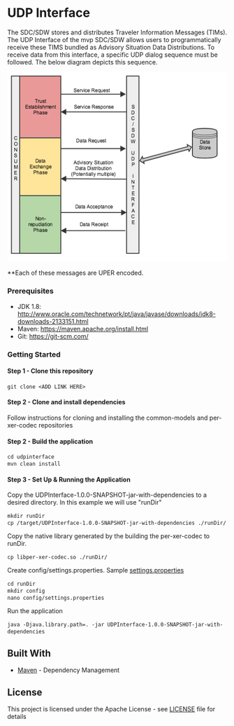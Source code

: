 # UDP Interface

The SDC/SDW stores and distributes Traveler Information Messages (TIMs). The UDP Interface of the mvp SDC/SDW allows users to programmatically receive these TIMS bundled as Advisory Situation Data Distributions. To receive data from this interface, a specific UDP dialog sequence must be followed. The below diagram depicts this sequence. 

![UDP Dialog Sequence](images/udp_dialog_sequence.png)

**Each of these messages are UPER encoded.


### Prerequisites
* JDK 1.8: http://www.oracle.com/technetwork/pt/java/javase/downloads/jdk8-downloads-2133151.html
* Maven: https://maven.apache.org/install.html
* Git: https://git-scm.com/


### Getting Started

#### Step 1 - Clone this repository
```
git clone <ADD LINK HERE>
```
#### Step 2 - Clone and install dependencies
Follow instructions for cloning and installing the common-models and per-xer-codec repositories

#### Step 2 - Build the application
```
cd udpinterface
mvn clean install
```

#### Step 3 - Set Up & Running the Application
Copy the UDPInterface-1.0.0-SNAPSHOT-jar-with-dependencies to a desired directory. In this example we will use "runDir"
```
mkdir runDir
cp /target/UDPInterface-1.0.0-SNAPSHOT-jar-with-dependencies ./runDir/
```
Copy the native library generated by the building the per-xer-codec to runDir. 
```
cp libper-xer-codec.so ./runDir/ 
```
Create config/settings.properties. Sample [settings.properties](src/main/resources/config/settings.properties)
```
cd runDir
mkdir config
nano config/settings.properties
```

Run the application
```
java -Djava.library.path=. -jar UDPInterface-1.0.0-SNAPSHOT-jar-with-dependencies
```


## Built With

* [Maven](https://maven.apache.org/) - Dependency Management


## License

This project is licensed under the Apache License - see  [LICENSE](LICENSE) file for details


